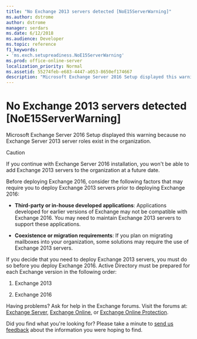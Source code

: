 ```yaml
---
title: "No Exchange 2013 servers detected [NoE15ServerWarning]"
ms.author: dstrome
author: dstrome
manager: serdars
ms.date: 6/12/2018
ms.audience: Developer
ms.topic: reference
f1_keywords:
- 'ms.exch.setupreadiness.NoE15ServerWarning'
ms.prod: office-online-server
localization_priority: Normal
ms.assetid: 55274feb-e683-4447-a053-8650ef174667
description: "Microsoft Exchange Server 2016 Setup displayed this warning because no Exchange Server 2013 server roles exist in the organization."
---
```


# No Exchange 2013 servers detected [NoE15ServerWarning]

Microsoft Exchange Server 2016 Setup displayed this warning because no Exchange Server 2013 server roles exist in the organization.
  
> [!CAUTION]
> If you continue with Exchange Server 2016 installation, you won't be able to add Exchange 2013 servers to the organization at a future date. 
  
Before deploying Exchange 2016, consider the following factors that may require you to deploy Exchange 2013 servers prior to deploying Exchange 2016:
  
- **Third-party or in-house developed applications**: Applications developed for earlier versions of Exchange may not be compatible with Exchange 2016. You may need to maintain Exchange 2013 servers to support these applications.
    
- **Coexistence or migration requirements**: If you plan on migrating mailboxes into your organization, some solutions may require the use of Exchange 2013 servers.
    
If you decide that you need to deploy Exchange 2013 servers, you must do so before you deploy Exchange 2016. Active Directory must be prepared for each Exchange version in the following order:
  
1. Exchange 2013
    
2. Exchange 2016
    
Having problems? Ask for help in the Exchange forums. Visit the forums at: [Exchange Server](https://go.microsoft.com/fwlink/p/?linkId=60612), [Exchange Online](https://go.microsoft.com/fwlink/p/?linkId=267542), or [Exchange Online Protection](https://go.microsoft.com/fwlink/p/?linkId=285351).
  
Did you find what you're looking for? Please take a minute to [send us feedback](mailto:ExchangeHelpFeedback@microsoft.com&amp;subject=Exchange%202016%20help%20feedback&amp;Body=Thanks%20for%20taking%20the%20time%20to%20send%20us%20feedback!%20We%20strive%20to%20respond%20to%20every%20message%20we%20receive,%20even%20though%20it%20might%20take%20us%20a%20while.%20Let%20us%20know%20what%20you%20think%20about%20Exchange%20content:%20What%20are%20we%20doing%20right%3F%20How%20can%20we%20make%20help%20better%3F%0APlease%20note%20that%20we're%20unable%20to%20respond%20to%20requests%20for%20support%20submitted%20via%20this%20email%20address.%20If%20you%20need%20help,%20please%20contact%20Exchange%20Server%20support%20at%20http://go.microsoft.com/fwlink/p/%3FLinkId=402506.%0AThanks!%0AThe%20Exchange%20Server%20Content%20Publishing%20team) about the information you were hoping to find. 
  

